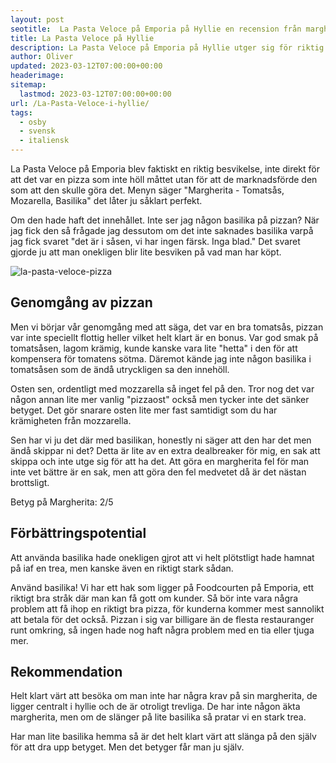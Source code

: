 ```yaml
---
layout: post
seotitle:  La Pasta Veloce på Emporia på Hyllie en recension från margherita.se
title: La Pasta Veloce på Hyllie
description: La Pasta Veloce på Emporia på Hyllie utger sig för riktig italiensk pizza men faller på målsnöret.
author: Oliver
updated: 2023-03-12T07:00:00+00:00
headerimage:
sitemap:
  lastmod: 2023-03-12T07:00:00+00:00
url: /La-Pasta-Veloce-i-hyllie/
tags:
  - osby
  - svensk
  - italiensk
---
```


La Pasta Veloce på Emporia blev faktiskt en riktig besvikelse, inte direkt för att det var en pizza som inte höll måttet utan för att de marknadsförde den som att den skulle göra det. Menyn säger "Margherita - Tomatsås, Mozarella, Basilika" det låter ju såklart perfekt.

Om den hade haft det innehållet. Inte ser jag någon basilika på pizzan? När jag fick den så frågade jag dessutom om det inte saknades basilika varpå jag fick svaret "det är i såsen, vi har ingen färsk. Inga blad." Det svaret gjorde ju att man onekligen blir lite besviken på vad man har köpt. 

![la-pasta-veloce-pizza](https://imgur.com/uycDouz.jpg)

## Genomgång av pizzan

Men vi börjar vår genomgång med att säga, det var en bra tomatsås, pizzan var inte speciellt flottig heller vilket helt klart är en bonus. Var god smak på tomatsåsen, lagom krämig, kunde kanske vara lite "hetta" i den för att kompensera för tomatens sötma. Däremot kände jag inte någon basilika i tomatsåsen som de ändå utryckligen sa den innehöll.

Osten sen, ordentligt med mozzarella så inget fel på den. Tror nog det var någon annan lite mer vanlig "pizzaost" också men tycker inte det sänker betyget. Det gör snarare osten lite mer fast samtidigt som du har krämigheten från mozzarella.

Sen har vi ju det där med basilikan, honestly ni säger att den har det men ändå skippar ni det? Detta är lite av en extra dealbreaker för mig, en sak att skippa och inte utge sig för att ha det. Att göra en margherita fel för man inte vet bättre är en sak, men att göra den fel medvetet då är det nästan brottsligt.

Betyg på Margherita: 2/5

## Förbättringspotential

Att använda basilika hade onekligen gjrot att vi helt plötstligt hade hamnat på iaf en trea, men kanske även en riktigt stark sådan.

Använd basilika! Vi har ett hak som ligger på Foodcourten på Emporia, ett riktigt bra stråk där man kan få gott om kunder. Så bör inte vara några problem att få ihop en riktigt bra pizza, för kunderna kommer mest sannolikt att betala för det också. Pizzan i sig var billigare än de flesta restauranger runt omkring, så ingen hade nog haft några problem med en tia eller tjuga mer.

## Rekommendation

Helt klart värt att besöka om man inte har några krav på sin margherita, de ligger centralt i hyllie och de är otroligt trevliga. De har inte någon äkta margherita, men om de slänger på lite basilika så pratar vi en stark trea.

Har man lite basilika hemma så är det helt klart värt att slänga på den själv för att dra upp betyget. Men det betyger får man ju själv.